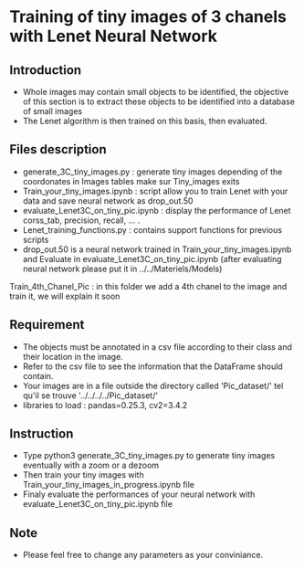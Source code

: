# Training of tiny images of 3 chanels with Lenet Neural Network

## Introduction

- Whole images may contain small objects to be identified, the objective of this section is to extract these objects to be identified into a database of small images
- The Lenet algorithm is then trained on this basis, then evaluated.

## Files description

- generate_3C_tiny_images.py : generate tiny images depending of the coordonates in Images tables make sur Tiny_images exits
- Train_your_tiny_images.ipynb : script allow you to train Lenet with your data and save neural network as drop_out.50
- evaluate_Lenet3C_on_tiny_pic.ipynb : display the performance of Lenet corss_tab, precision, recall, ... .
- Lenet_training_functions.py : contains support functions for previous scripts
- drop_out.50 is a neural network trained in Train_your_tiny_images.ipynb 
	and Evaluate in evaluate_Lenet3C_on_tiny_pic.ipynb (after evaluating neural network please put it in ../../Materiels/Models)

Train_4th_Chanel_Pic : in this folder we add a 4th chanel to the image and train it, we will explain it soon

## Requirement

- The objects must be annotated in a csv file according to their class and their location in the image. 
- Refer to the csv file to see the information that the DataFrame should contain.
- Your images are in a file outside the directory called 'Pic_dataset/' tel qu'il se trouve '../../../../Pic_dataset/'
- libraries to load : pandas=0.25.3, cv2=3.4.2


## Instruction

- Type python3 generate_3C_tiny_images.py to generate tiny images eventually with a zoom or a dezoom
- Then train your tiny images with Train_your_tiny_images_in_progress.ipynb file
- Finaly evaluate the performances of your neural network with evaluate_Lenet3C_on_tiny_pic.ipynb file

## Note

- Please feel free to change any parameters as your conviniance.